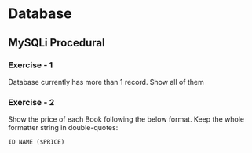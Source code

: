 # Database #

## MySQLi Procedural ##

### Exercise - 1 ###

Database currently has more than 1 record. Show all of them

### Exercise - 2 ###

Show the price of each Book following the below format. Keep the whole formatter string in double-quotes:
```
ID NAME ($PRICE) 
```
